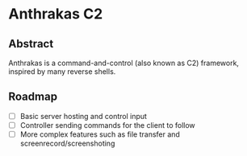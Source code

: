 
# Anthrakas C2

## Abstract

Anthrakas is a command-and-control (also known as C2) framework, inspired by many reverse shells.

## Roadmap

- [ ] Basic server hosting and control input
- [ ] Controller sending commands for the client to follow
- [ ] More complex features such as file transfer and screenrecord/screenshoting
